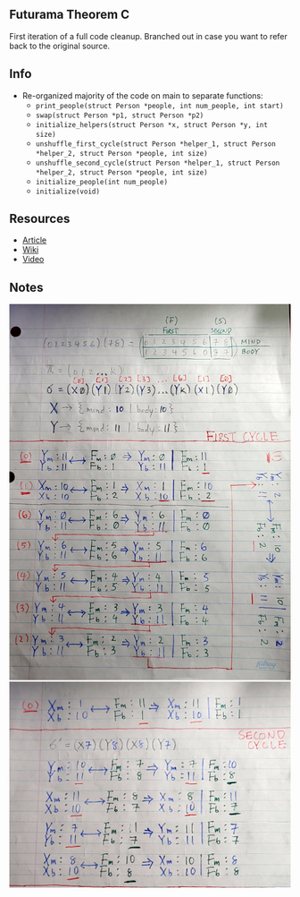 ## Futurama Theorem C

First iteration of a full code cleanup. Branched out in case you want to refer back to the original source.

## Info
* Re-organized majority of the code on main to separate functions:
    - ```print_people(struct Person *people, int num_people, int start)```
    - ```swap(struct Person *p1, struct Person *p2)```
    - ```initialize_helpers(struct Person *x, struct Person *y, int size)```
    - ```unshuffle_first_cycle(struct Person *helper_1, struct Person *helper_2, struct Person *people, int size)```
    - ```unshuffle_second_cycle(struct Person *helper_1, struct Person *helper_2, struct Person *people, int size)```
    - ```initialize_people(int num_people)```
    - ```initialize(void)```

## Resources
* [Article](https://medium.com/@mikaeldavidsson/the-futurama-theorem-103980db677b)
* [Wiki](https://theinfosphere.org/Futurama_theorem)
* [Video](https://www.youtube.com/watch?v=ILmrtHlP9xY)

## Notes
![firstpage](./first_page.jpg)
![secondpage](./second_page.jpg)



